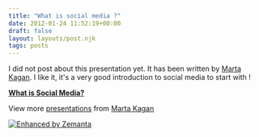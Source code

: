 ```yaml
---
title: "What is social media ?"
date: 2012-01-24 11:52:19+00:00
draft: false
layout: layouts/post.njk
tags: posts
---
```


I did not post about this presentation yet. It has been written by [Marta Kagan](http://mzkagan.posterous.com/).
I like it, it's a very good introduction to social media to start with !


**[What is Social Media?](http://www.slideshare.net/mzkagan/what-is-social-media-2005829)** 


View more [presentations](http://www.slideshare.net/) from [Marta Kagan](http://www.slideshare.net/mzkagan)







[![Enhanced by Zemanta](http://img.zemanta.com/zemified_a.png?x-id=df6a85c3-509f-4bbd-8f85-b0c466d0c1f2)
](http://www.zemanta.com/)
